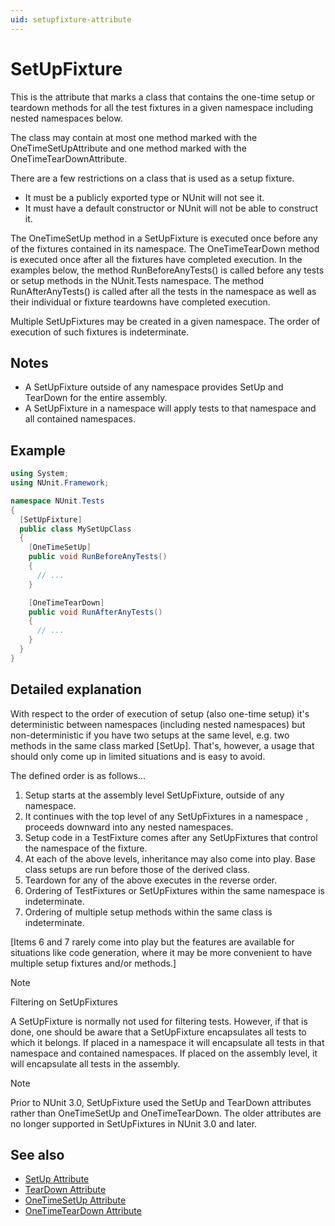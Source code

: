 ```yaml
---
uid: setupfixture-attribute
---
```


# SetUpFixture

This is the attribute that marks a class that contains the one-time
setup or teardown methods for all the test fixtures in a given
namespace including nested namespaces below.

The class may contain at most one method marked with the
OneTimeSetUpAttribute and one method marked with the OneTimeTearDownAttribute.

There are a few restrictions on a class that is used as a setup fixture.

* It must be a publicly exported type or NUnit will not see it.
* It must have a default constructor or NUnit will not be able to construct it.

The OneTimeSetUp method in a SetUpFixture is executed once before any of the fixtures
contained in its namespace. The OneTimeTearDown method is executed once after all the
fixtures have completed execution. In the examples below, the method RunBeforeAnyTests()
is called before any tests or setup methods in the NUnit.Tests namespace. The method
RunAfterAnyTests() is called after all the tests in the namespace as well as their
individual or fixture teardowns have completed execution.

Multiple SetUpFixtures may be created in a given namespace. The order of execution
of such fixtures is indeterminate.

## Notes

* A SetUpFixture outside of any namespace provides SetUp and TearDown for the entire assembly.
* A SetUpFixture in a namespace will apply tests to that namespace and all contained namespaces.

## Example

```csharp
using System;
using NUnit.Framework;

namespace NUnit.Tests
{
  [SetUpFixture]
  public class MySetUpClass
  {
    [OneTimeSetUp]
    public void RunBeforeAnyTests()
    {
      // ...
    }

    [OneTimeTearDown]
    public void RunAfterAnyTests()
    {
      // ...
    }
  }
}
```

## Detailed explanation

With respect to the order of execution of setup (also one-time setup) it's deterministic between namespaces (including nested namespaces) but non-deterministic if you have two setups at the same level, e.g. two methods in the same class marked [SetUp]. That's, however, a usage that should only come up in limited situations and is easy to avoid.

The defined order is as follows...

1. Setup starts at the assembly level SetUpFixture, outside of any namespace.
2. It continues with the top level of any SetUpFixtures in a namespace , proceeds downward into any nested namespaces.
3. Setup code in a TestFixture comes after any SetUpFixtures that control the namespace of the fixture.
4. At each of the above levels, inheritance may also come into play. Base class setups are run before those of the derived class.
5. Teardown for any of the above executes in the reverse order.
6. Ordering of TestFixtures or SetUpFixtures within the same namespace is indeterminate.
7. Ordering of multiple setup methods within the same class is indeterminate.

[Items 6 and 7 rarely come into play but the features are available for situations like code generation, where it may be more convenient to have multiple setup fixtures and/or methods.]

> [!NOTE]
> Filtering on SetUpFixtures

A SetUpFixture is normally not used for filtering tests.  However, if that is done, one should be aware that a
 SetUpFixture encapsulates all tests to which it belongs.
 If placed in a namespace it will encapsulate all tests in that namespace and contained namespaces.
 If placed on the assembly level, it will encapsulate all tests in the assembly.

> [!NOTE]
> Prior to NUnit 3.0, SetUpFixture used the SetUp and TearDown attributes rather than OneTimeSetUp and OneTimeTearDown.
The older attributes are no longer supported in SetUpFixtures in NUnit 3.0 and later.

## See also

* [SetUp Attribute](setup.md)
* [TearDown Attribute](teardown.md)
* [OneTimeSetUp Attribute](onetimesetup.md)
* [OneTimeTearDown Attribute](onetimeteardown.md)
